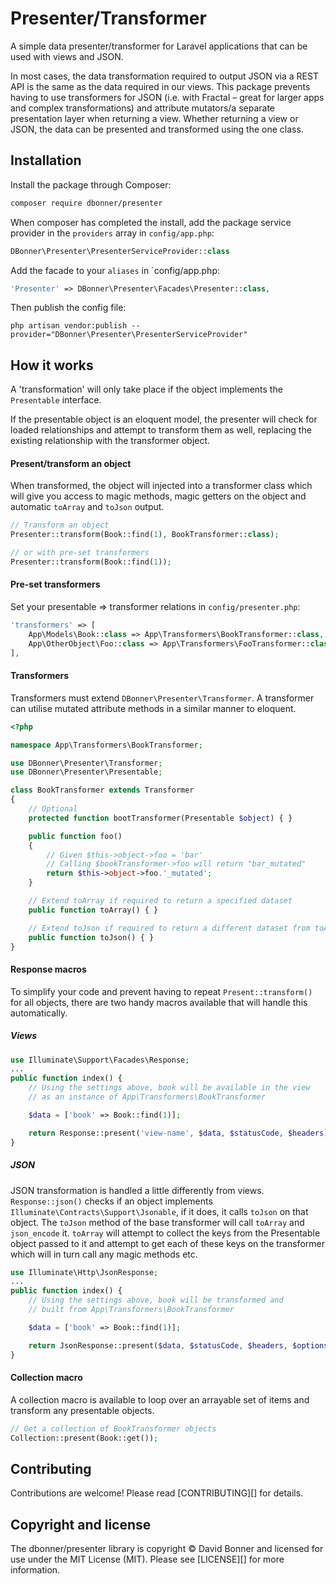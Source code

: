 # Presenter/Transformer

A simple data presenter/transformer for Laravel applications that can be used with views and JSON.

In most cases, the data transformation required to output JSON via a REST API is the same as the data required in our views. This package prevents having to use transformers for JSON (i.e. with Fractal – great for larger apps and complex transformations) and attribute mutators/a separate presentation layer when returning a view. Whether returning a view or JSON, the data can be presented and transformed using the one class.

## Installation

Install the package through Composer:

```bash
composer require dbonner/presenter
```

When composer has completed the install, add the package service provider in the `providers` array in `config/app.php`:

```php
DBonner\Presenter\PresenterServiceProvider::class
```

Add the facade to your `aliases` in `config/app.php:

```php
'Presenter' => DBonner\Presenter\Facades\Presenter::class,
```

Then publish the config file:

```
php artisan vendor:publish --provider="DBonner\Presenter\PresenterServiceProvider"
```

## How it works

A 'transformation' will only take place if the object implements the `Presentable` interface.

If the presentable object is an eloquent model, the presenter will check for loaded relationships and attempt to transform them as well, replacing the existing relationship with the transformer object.

#### Present/transform an object

When transformed, the object will injected into a transformer class which will give you access to magic methods, magic getters on the object and automatic `toArray` and `toJson` output.

```php
// Transform an object
Presenter::transform(Book::find(1), BookTransformer::class);

// or with pre-set transformers
Presenter::transform(Book::find(1));
```

#### Pre-set transformers

Set your presentable => transformer relations in `config/presenter.php`:

```php
'transformers' => [
    App\Models\Book::class => App\Transformers\BookTransformer::class,
    App\OtherObject\Foo::class => App\Transformers\FooTransformer::class,
],
```

#### Transformers

Transformers must extend `DBonner\Presenter\Transformer`. A transformer can utilise mutated attribute methods in a similar manner to eloquent.

```php
<?php

namespace App\Transformers\BookTransformer;

use DBonner\Presenter\Transformer;
use DBonner\Presenter\Presentable;

class BookTransformer extends Transformer
{
    // Optional
    protected function bootTransformer(Presentable $object) { }

    public function foo()
    {
        // Given $this->object->foo = 'bar'
        // Calling $bookTransformer->foo will return "bar_mutated"
        return $this->object->foo.'_mutated';
    }

    // Extend toArray if required to return a specified dataset
    public function toArray() { }

    // Extend toJson if required to return a different dataset from toArray
    public function toJson() { }
}
```

#### Response macros

To simplify your code and prevent having to repeat `Present::transform()` for all objects, there are two handy macros available that will handle this automatically.

##### Views

```php
use Illuminate\Support\Facades\Response;
...
public function index() {
    // Using the settings above, book will be available in the view
    // as an instance of App\Transformers\BookTransformer

    $data = ['book' => Book::find(1)];

    return Response::present('view-name', $data, $statusCode, $headers);
}
```

##### JSON

JSON transformation is handled a little differently from views. `Response::json()` checks if an object implements `Illuminate\Contracts\Support\Jsonable`, if it does, it calls `toJson` on that object. The `toJson` method of the base transformer will call `toArray` and `json_encode` it. `toArray` will attempt to collect the keys from the Presentable object passed to it and attempt to get each of these keys on the transformer which will in turn call any magic methods etc.

```php
use Illuminate\Http\JsonResponse;
...
public function index() {
    // Using the settings above, book will be transformed and
    // built from App\Transformers\BookTransformer

    $data = ['book' => Book::find(1)];

    return JsonResponse::present($data, $statusCode, $headers, $options);
}
```

#### Collection macro

A collection macro is available to loop over an arrayable set of items and transform any presentable objects.

```php
// Get a collection of BookTransformer objects
Collection::present(Book::get());
```

## Contributing

Contributions are welcome! Please read [CONTRIBUTING][] for details.


## Copyright and license

The dbonner/presenter library is copyright © David Bonner and licensed for use under the MIT License (MIT). Please see [LICENSE][] for more information.
